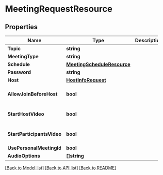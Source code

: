 # MeetingRequestResource

## Properties

Name | Type | Description | Notes
------------ | ------------- | ------------- | -------------
**Topic** | **string** |  | [optional] 
**MeetingType** | **string** |  | [optional] 
**Schedule** | [**MeetingScheduleResource**](MeetingScheduleResource.md) |  | [optional] 
**Password** | **string** |  | [optional] 
**Host** | [**HostInfoRequest**](HostInfoRequest.md) |  | [optional] 
**AllowJoinBeforeHost** | **bool** |  | [optional] [default to false]
**StartHostVideo** | **bool** |  | [optional] [default to false]
**StartParticipantsVideo** | **bool** |  | [optional] [default to false]
**UsePersonalMeetingId** | **bool** |  | [optional] 
**AudioOptions** | **[]string** |  | [optional] 

[[Back to Model list]](../README.md#documentation-for-models) [[Back to API list]](../README.md#documentation-for-api-endpoints) [[Back to README]](../README.md)


